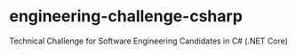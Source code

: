 # engineering-challenge-csharp
Technical Challenge for Software Engineering Candidates in C# (.NET Core)
